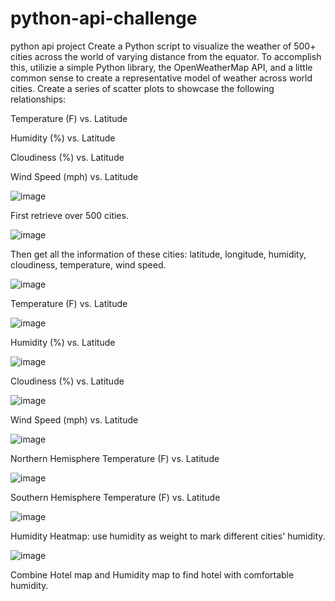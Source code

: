 # python-api-challenge
python api project
Create a Python script to visualize the weather of 500+ cities across the world of varying distance from the equator. To accomplish this, utilizie a simple Python library, the OpenWeatherMap API, and a little common sense to create a representative model of weather across world cities.
Create a series of scatter plots to showcase the following relationships:

Temperature (F) vs. Latitude

Humidity (%) vs. Latitude

Cloudiness (%) vs. Latitude

Wind Speed (mph) vs. Latitude


![image](https://user-images.githubusercontent.com/79819331/120253646-e8486780-c255-11eb-97a1-5ba0b6c2e60e.png)


First retrieve over 500 cities.


![image](https://user-images.githubusercontent.com/79819331/120253785-4ecd8580-c256-11eb-8903-3b26707fd392.png)


Then get all the information of these cities: latitude, longitude, humidity, cloudiness, temperature, wind speed.


   ![image](https://user-images.githubusercontent.com/79819331/120254896-d6b48f00-c258-11eb-8d2f-1fd51eac2fea.png)


Temperature (F) vs. Latitude


![image](https://user-images.githubusercontent.com/79819331/120255803-d0271700-c25a-11eb-82a6-504aea66e8aa.png)


Humidity (%) vs. Latitude


![image](https://user-images.githubusercontent.com/79819331/120254225-593c4f00-c257-11eb-85b5-a59173fdafcd.png)


Cloudiness (%) vs. Latitude


![image](https://user-images.githubusercontent.com/79819331/120255907-019fe280-c25b-11eb-8904-f3db65700b24.png)



Wind Speed (mph) vs. Latitude



![image](https://user-images.githubusercontent.com/79819331/120254926-e9c75f00-c258-11eb-92ab-50836af9930f.png)




Northern Hemisphere Temperature (F) vs. Latitude




   ![image](https://user-images.githubusercontent.com/79819331/120254970-f9df3e80-c258-11eb-9272-4f1046646246.png)



Southern Hemisphere Temperature (F) vs. Latitude



![image](https://user-images.githubusercontent.com/79819331/120255561-3d867800-c25a-11eb-9cb1-152bb482b3cd.png)



Humidity Heatmap: use humidity as weight to mark different cities' humidity.


![image](https://user-images.githubusercontent.com/79819331/120257056-796f0c80-c25d-11eb-8287-e9560d474015.png)


Combine Hotel map and Humidity map to find hotel with comfortable humidity. 





